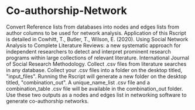 # Co-authorship-Network
Convert Reference lists from databases into nodes and edges lists from author columns to be used for network analysis.
Application of this Rscript is detailed in Cowhitt, T., Butler, T., Wilson, E. (2020). Using Social Network Analysis to Complete Literature Reviews: a new systematic approach for independent researchers to detect and interpret prominent research programs within large collections of relevant literature. International Journal of Social Research Methodology.
Collect .csv files from literature searches in any database.
Collect your .csv files into a folder on the desktop titled, "input_files".
Running the Rscript will generate a new folder on the desktop titled, "combination_out".
A unique_name_list .csv file and a combination_table .csv file will be available in the combination_out folder.
Use these two outputs as a nodes and edges list in networking software to generate co-authorship networks.
